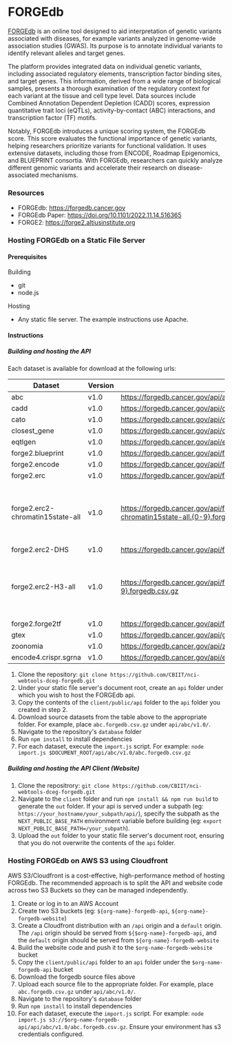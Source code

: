 # FORGEdb

[FORGEdb](https://forgedb.cancer.gov/) is an online tool designed to aid interpretation of genetic variants associated with diseases, for example variants analyzed in genome-wide association studies (GWAS). Its purpose is to annotate individual variants to identify relevant alleles and target genes.

The platform provides integrated data on individual genetic variants, including associated regulatory elements, transcription factor binding sites, and target genes. This information, derived from a wide range of biological samples, presents a thorough examination of the regulatory context for each variant at the tissue and cell type level. Data sources include Combined Annotation Dependent Depletion (CADD) scores, expression quantitative trait loci (eQTLs), activity-by-contact (ABC) interactions, and transcription factor (TF) motifs.

Notably, FORGEdb introduces a unique scoring system, the FORGEdb score. This score evaluates the functional importance of genetic variants, helping researchers prioritize variants for functional validation. It uses extensive datasets, including those from ENCODE, Roadmap Epigenomics, and BLUEPRINT consortia. With FORGEdb, researchers can quickly analyze different genomic variants and accelerate their research on disease-associated mechanisms.

### Resources

- FORGEdb: https://forgedb.cancer.gov
- FORGEdb Paper: https://doi.org/10.1101/2022.11.14.516365
- FORGE2: https://forge2.altiusinstitute.org

### Hosting FORGEdb on a Static File Server

#### Prerequisites

Building

- git
- node.js

Hosting

- Any static file server. The example instructions use Apache.

#### Instructions

##### Building and hosting the API

Each dataset is available for download at the following urls:

| Dataset                          | Version | URL                                                                                                                        | Notes                                               |
| -------------------------------- | ------- | -------------------------------------------------------------------------------------------------------------------------- | --------------------------------------------------- |
| abc                              | v1.0    | https://forgedb.cancer.gov/api/abc/v1.0/abc.forgedb.csv.gz                                                                 |                                                     |
| cadd                             | v1.0    | https://forgedb.cancer.gov/api/cadd/v1.0/cadd.forgedb.csv.gz                                                               |                                                     |
| cato                             | v1.0    | https://forgedb.cancer.gov/api/cato/v1.0/cato.forgedb.csv.gz                                                               |                                                     |
| closest_gene                     | v1.0    | https://forgedb.cancer.gov/api/closest_gene/v1.0/closest_gene.forgedb.csv.gz                                               |                                                     |
| eqtlgen                          | v1.0    | https://forgedb.cancer.gov/api/eqtlgen/v1.0/eqtlgen.forgedb.csv.gz                                                         |                                                     |
| forge2.blueprint                 | v1.0    | https://forgedb.cancer.gov/api/forge2.blueprint/v1.0/forge2.blueprint.forgedb.csv.gz                                       |                                                     |
| forge2.encode                    | v1.0    | https://forgedb.cancer.gov/api/forge2.encode/v1.0/forge2.encode.forgedb.csv.gz                                             |                                                     |
| forge2.erc                       | v1.0    | https://forgedb.cancer.gov/api/forge2.erc/v1.0/forge2.erc.forgedb.csv.gz                                                   |                                                     |
| forge2.erc2-chromatin15state-all | v1.0    | https://forgedb.cancer.gov/api/forge2.erc2-chromatin15state-all/v1.0/forge2.erc2-chromatin15state-all.{0-9}.forgedb.csv.gz | {0-9} indicates this dataset is split into 10 parts |
| forge2.erc2-DHS                  | v1.0    | https://forgedb.cancer.gov/api/forge2.erc2-DHS/v1.0/forge2.erc2-DHS.forgedb.csv.gz                                         |                                                     |
| forge2.erc2-H3-all               | v1.0    | https://forgedb.cancer.gov/api/forge2.erc2-H3-all/v1.0/forge2.erc2-H3-all.{0-9}.forgedb.csv.gz                             | {0-9} indicates this dataset is split into 10 parts |
| forge2.forge2tf                  | v1.0    | https://forgedb.cancer.gov/api/forge2tf/v1.0/forge2tf.forgedb.csv.gz                                                       |                                                     |
| gtex                             | v1.0    | https://forgedb.cancer.gov/api/gtex/v1.0/gtex.forgedb.csv.gz                                                               |                                                     |
| zoonomia                         | v1.0    | https://forgedb.cancer.gov/api/zoonomia/v1.0/zoonomia.forgedb.csv.gz                                                       |                                                     |
| encode4.crispr.sgrna             | v1.0    | https://forgedb.cancer.gov/api/encode4.crispr.sgrna/v1.0/encode4.crispr.sgrna.forgedb.csv.gz                               |                                                     |

1. Clone the repository: `git clone https://github.com/CBIIT/nci-webtools-dceg-forgedb.git`
2. Under your static file server's document root, create an `api` folder under which you wish to host the FORGEdb api.
3. Copy the contents of the `client/public/api` folder to the `api` folder you created in step 2.
5. Download source datasets from the table above to the appropriate folder. For example, place `abc.forgedb.csv.gz` under `api/abc/v1.0/`.
6. Navigate to the repository's `database` folder
7. Run `npm install` to install dependencies
8. For each dataset, execute the `import.js` script. For example: `node import.js $DOCUMENT_ROOT/api/abc/v1.0/abc.forgedb.csv.gz`


##### Building and hosting the API Client (Website)

1. Clone the repositrory: `git clone https://github.com/CBIIT/nci-webtools-dceg-forgedb.git`
2. Navigate to the `client` folder and run `npm install && npm run build` to generate the `out` folder. If your api is served under a subpath (eg: `https://your_hostname/your_subpath/api/`), specify the subpath as the `NEXT_PUBLIC_BASE_PATH` environment variable before building (eg: `export NEXT_PUBLIC_BASE_PATH=/your_subpath`).
3. Upload the `out` folder to your static file server's document root, ensuring that you do not overwrite the contents of the `api` folder.

### Hosting FORGEdb on AWS S3 using Cloudfront

AWS S3/Cloudfront is a cost-effective, high-performance method of hosting FORGEdb. The recommended approach is to split the API and website code across two S3 Buckets so they can be managed independently.

1. Create or log in to an AWS Account
2. Create two S3 buckets (eg: `${org-name}-forgedb-api`, `${org-name}-forgedb-website`)
3. Create a Cloudfront distribution with an `/api` origin and a `default` origin. The `/api` origin should be served from `${$org-name}-forgedb-api`, and the `default` origin should be served from `${org-name}-forgedb-website`
4. Build the website code and push it to the `$org-name-forgedb-website` bucket
5. Copy the `client/public/api` folder to an `api` folder under the `$org-name-forgedb-api` bucket
6. Download the forgedb source files above
7. Upload each source file to the appropriate folder. For example, place `abc.forgedb.csv.gz` under `api/abc/v1.0/`.
8. Navigate to the repository's `database` folder
9. Run `npm install` to install dependencies
10. For each dataset, execute the `import.js` script. For example: `node import.js s3://$org-name-forgedb-api/api/abc/v1.0/abc.forgedb.csv.gz`. Ensure your environment has s3 credentials configured.
